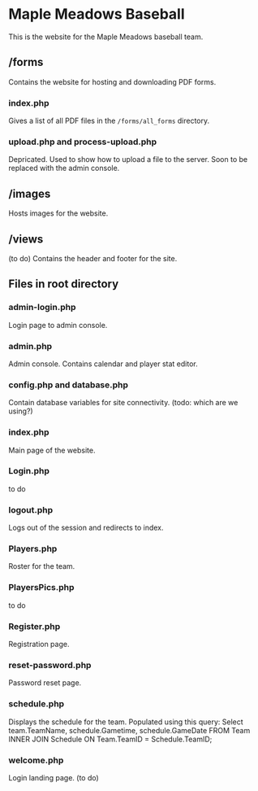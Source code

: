 # Maple Meadows Baseball
This is the website for the Maple Meadows baseball team.

## /forms
Contains the website for hosting and downloading PDF forms.

### index.php
Gives a list of all PDF files in the `/forms/all_forms` directory.

### upload.php and process-upload.php
Depricated. Used to show how to upload a file to the server.
Soon to be replaced with the admin console.

## /images
Hosts images for the website.

## /views
(to do) 
Contains the header and footer for the site.

## Files in root directory

### admin-login.php
Login page to admin console.

### admin.php
Admin console. Contains calendar and player stat editor.

### config.php and database.php
Contain database variables for site connectivity.
(todo: which are we using?)

### index.php
Main page of the website.

### Login.php
to do

### logout.php
Logs out of the session and redirects to index.

### Players.php
Roster for the team.

### PlayersPics.php
to do

### Register.php
Registration page.

### reset-password.php
Password reset page.

### schedule.php
Displays the schedule for the team. Populated using this query: 
Select team.TeamName, schedule.Gametime, schedule.GameDate 
FROM Team 
    INNER JOIN Schedule 
        ON Team.TeamID = Schedule.TeamID;

### welcome.php
Login landing page. (to do)